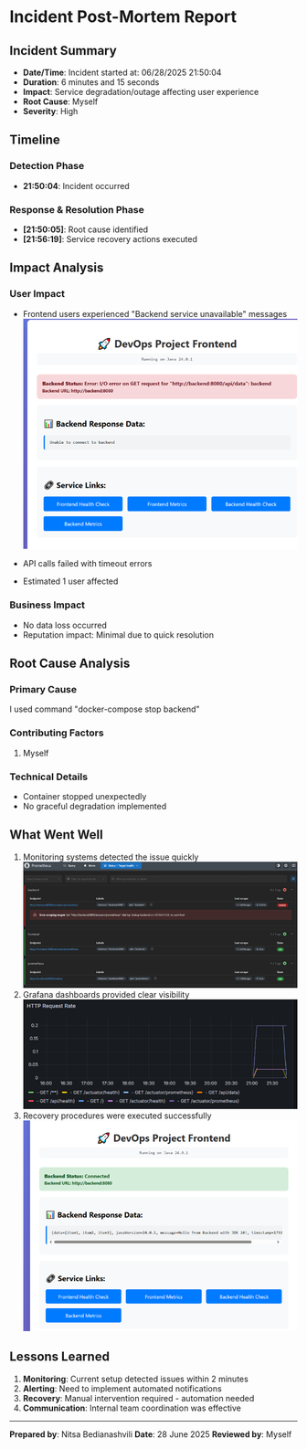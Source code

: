 # Incident Post-Mortem Report

## Incident Summary
- **Date/Time**: Incident started at: 06/28/2025 21:50:04
- **Duration**: 6 minutes and 15 seconds
- **Impact**: Service degradation/outage affecting user experience
- **Root Cause**: Myself
- **Severity**: High

## Timeline

### Detection Phase
- **21:50:04**: Incident occurred

### Response &  Resolution Phase
- **[21:50:05]**: Root cause identified
- **[21:56:19]**: Service recovery actions executed


## Impact Analysis

### User Impact
- Frontend users experienced "Backend service unavailable" messages
![img.png](img.png)

- API calls failed with timeout errors
- Estimated 1 user affected 

### Business Impact

- No data loss occurred
- Reputation impact: Minimal due to quick resolution

## Root Cause Analysis

### Primary Cause
I used command  "docker-compose stop backend"


### Contributing Factors
1. Myself

### Technical Details
- Container stopped unexpectedly
- No graceful degradation implemented


## What Went Well
1. Monitoring systems detected the issue quickly
![img_2.png](img_2.png)
2. Grafana dashboards provided clear visibility
![img_1.png](img_1.png)
3. Recovery procedures were executed successfully
![img_3.png](img_3.png)

## Lessons Learned
1. **Monitoring**: Current setup detected issues within 2 minutes
2. **Alerting**: Need to implement automated notifications
3. **Recovery**: Manual intervention required - automation needed
4. **Communication**: Internal team coordination was effective

---
**Prepared by**: Nitsa Bedianashvili
**Date**: 28 June 2025
**Reviewed by**: Myself